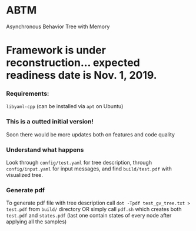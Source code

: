 # ABTM
Asynchronous Behavior Tree with Memory
 
# Framework is under reconstruction... expected readiness date is Nov. 1, 2019.

### Requirements: 
`libyaml-cpp` (can be installed via `apt` on Ubuntu)

### This is a cutted initial version!
Soon there would be more updates both on features and code quality

### Understand what happens
Look through `config/test.yaml` for tree description, through `config/input.yaml` for input messages, and find `build/test.pdf` with visualized tree. 

### Generate pdf
To generate pdf file with tree description call `dot -Tpdf test_gv_tree.txt > test.pdf` from `build/` directory
OR
simply call `pdf.sh` which creates both `test.pdf` and `states.pdf` (last one contain states of every node after applying all the samples)
